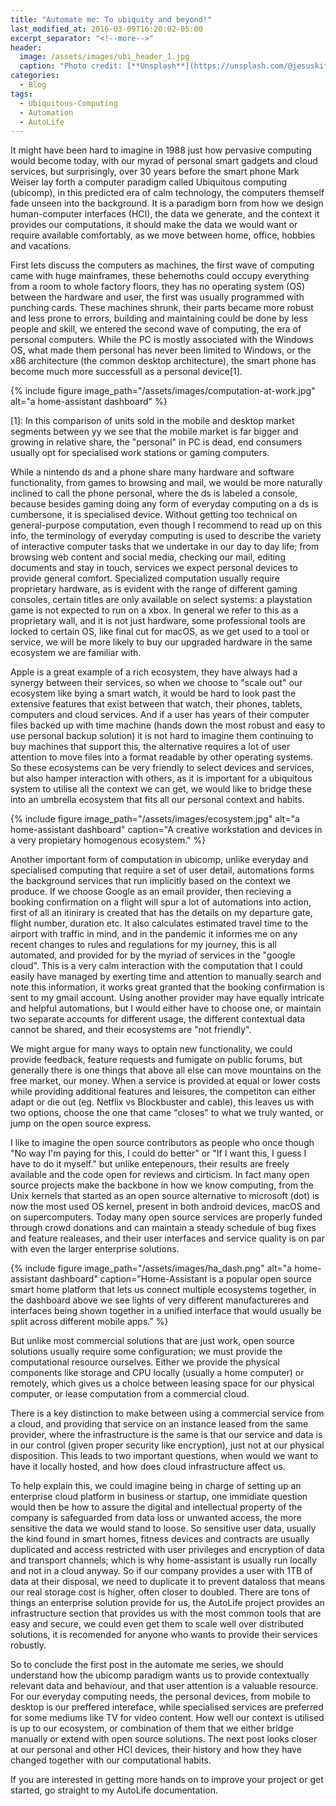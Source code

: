 ```yaml
---
title: "Automate me: To ubiquity and beyond!"
last_modified_at: 2016-03-09T16:20:02-05:00
excerpt_separator: "<!--more-->"
header:
  image: /assets/images/ubi_header_1.jpg
  caption: "Photo credit: [**Unsplash**](https://unsplash.com/@jesuskiteque)"
categories:
  - Blog
tags:
  - Ubiquitous-Computing
  - Automation
  - AutoLife
---
```

It might have been hard to imagine in 1988 just how pervasive computing would become today, with our myrad of personal smart gadgets and cloud services, but surprisingly, over 30 years before the smart phone Mark Weiser lay forth a computer paradigm called Ubiquitous computing (ubicomp), in this predicted era of calm technology, the computers themself fade unseen into the background. It is a paradigm born from how we design human-computer interfaces (HCI), the data we generate, and the context it provides our computations, it should make the data we would want or require available comfortably, as we move between home, office, hobbies and vacations. 

<!--more-->

First lets discuss the computers as machines, the first wave of computing came with huge mainframes, these behemoths could occupy everything from a room to whole factory floors, they has no operating system (OS) between the hardware and user, the first was usually programmed with punching cards. These machines shrunk, their parts became more robust and less prone to errors, building and maintaining could be done by less people and skill, we entered the second wave of computing, the era of personal computers. While the PC is mostly associated with the Windows OS, what made them personal has never been limited to Windows, or the x86 architecture (the common desktop architecture), the smart phone has become much more successfull as a personal device[1]. 

{% include figure image_path="/assets/images/computation-at-work.jpg" alt="a home-assistant dashboard" %}

[1]: In this comparison of units sold in the mobile and desktop market segments between yy we see that the mobile market is far bigger and growing in relative share, the "personal" in PC is dead, end consumers usually opt for specialised work stations or gaming computers. 


While a nintendo ds and a phone share many hardware and software functionality, from games to browsing and mail, we would be more naturally inclined to call the phone personal, where the ds is labeled a console, because besides gaming doing any form of everyday computing on a ds is cumbersone, it is specialised device. Without getting too technical on general-purpose computation, even though I recommend to read up on this info, the terminology of everyday computing is used to describe the variety of interactive computer tasks that we undertake in our day to day life; from browsing web content and social media, checking our mail, editing documents and stay in touch, services we expect personal devices to provide general comfort. Specialized computation usually require proprietary hardware, as is evident with the range of different gaming consoles, certain titles are only available on select systems: a playstation game is not expected to run on a xbox. In general we refer to this as a proprietary wall, and it is not just hardware, some professional tools are locked to certain OS, like final cut for macOS, as we get used to a tool or service, we will be more likely to buy our upgraded hardware in the same ecosystem we are familiar with. 

Apple is a great example of a rich ecosystem, they have always had a synergy between their services, so when we choose to "scale out" our ecosystem like bying a smart watch, it would be hard to look past the extensive features that exist between that watch, their phones, tablets, computers and cloud services. And if a user has years of their computer files backed up with time machine (hands down the most robust and easy to use personal backup solution) it is not hard to imagine them continuing to buy machines that support this, the alternative requires a lot of user attention to move files into a format readable by other operating systems. So these ecosystems can be very friendly to select devices and services, but also hamper interaction with others, as it is important for a ubiquitous system to utilise all the context we can get, we would like to bridge these into an umbrella ecosystem that fits all our personal context and habits. 

{% include figure image_path="/assets/images/ecosystem.jpg" alt="a home-assistant dashboard" caption="A creative workstation and devices in a very propietary homogenous ecosystem." %}

Another important form of computation in ubicomp, unlike everyday and specialised computing that require a set of user detail, automations forms the background services that run implicitly based on the context we produce. If we choose Google as an email provider, then recieving a booking confirmation on a flight will spur a lot of automations into action, first of all an itinirary is created that has the details on my departure gate, flight number, duration etc. It also calculates estimated travel time to the airport with traffic in mind, and in the pandemic it informes me on any recent changes to rules and regulations for my journey, this is all automated, and provided for by the myriad of services in the "google cloud". This is a very calm interaction with the computation that I could easily have managed by exerting time and attention to manually search and note this information, it works great granted that the booking confirmation is sent to my gmail account. Using another provider may have equally intricate and helpful automations, but I would either have to choose one, or maintain two separate accounts for different usage, the different contextual data cannot be shared, and their ecosystems are "not friendly".

We might argue for many ways to optain new functionality, we could provide feedback, feature requests and fumigate on public forums, but generally there is one things that above all else can move mountains on the free market, our money. When a service is provided at equal or lower costs while providing additional features and leisures, the competiton can either adapt or die out (eg. Netflix vs Blockbuster and cable), this leaves us with two options, choose the one that came "closes" to what we truly wanted, or jump on the open source express.



I like to imagine the open source contributors as people who once though "No way I'm paying for this, I could do better" or "If I want this, I guess I have to do it myself." but unlike entepenours, their results are freely available and the code open for reviews and cirticism. In fact many open source projects make the backbone in how we know computing, from the Unix kernels that started as an open source alternative to microsoft (dot) is now the most used OS kernel, present in both android devices, macOS and on supercomputers. Today many open source services are properly funded through crowd donations and can maintain a steady schedule of bug fixes and feature realeases, and their user interfaces and service quality is on par with even the larger enterprise solutions.

{% include figure image_path="/assets/images/ha_dash.png" alt="a home-assistant dashboard" caption="Home-Assistant is a popular open source smart home platform that lets us connect multiple ecosystems together, in the dashboard above we see lights of very different manufactureres and interfaces being shown together in a unified interface that would usually be split across different mobile apps." %}

 But unlike most commercial solutions that are just work, open source solutions usually require some configuration; we must provide the computational resource ourselves. Either we provide the physical components like storage and CPU locally (usually a home computer) or remotely, which gives us a choice between leasing space for our physical computer, or lease computation from a commercial cloud.

There is a key distinction to make between using a commercial service from a cloud, and providing that service on an instance leased from the same provider, where the infrastructure is the same is that our service and data is in our control (given proper security like encryption), just not at our physical disposition. This leads to two important questions, when would we want to have it locally hosted, and how does cloud infrastructure affect us.

To help explain this, we could imagine being in charge of setting up an enterprise cloud platform in business or startup, one immidiate question would then be how to assure the digital and intellectual property of the company is safeguarded from data loss or unwanted access, the more sensitive the data we would stand to loose. So sensitive user data, usually the kind found in smart homes, fitness devices and contracts are usually duplicated and access restricted with user privileges and encryption of data and transport channels; which is why home-assistant is usually run locally and not in a cloud anyway. So if our company provides a user with 1TB of data at their disposal, we need to duplicate it to prevent dataloss that means our real storage cost is higher, often closer to doubled. There are tons of things an enterprise solution provide for us, the AutoLife project provides an infrastructure section that provides us with the most common tools that are easy and secure, we could even get them to scale well over distributed solutions, it is recomended for anyone who wants to provide their services robustly.

So to conclude the first post in the automate me series, we should understand how the ubicomp paradigm wants us to provide contextually relevant data and behaviour, and that user attention is a valuable resource. For our everyday computing needs, the personal devices, from mobile to desktop is our preffered intereface, while specialised services are preferred for some mediums like TV for video content. How well our context is utilised is up to our ecosystem, or combination of them that we either bridge manually or extend with open source solutions. The next post looks closer at our personal and other HCI devices, their history and how they have changed together with our computational habits.

If you are interested in getting more hands on to improve your project or get started, go straight to my AutoLife documentation.
